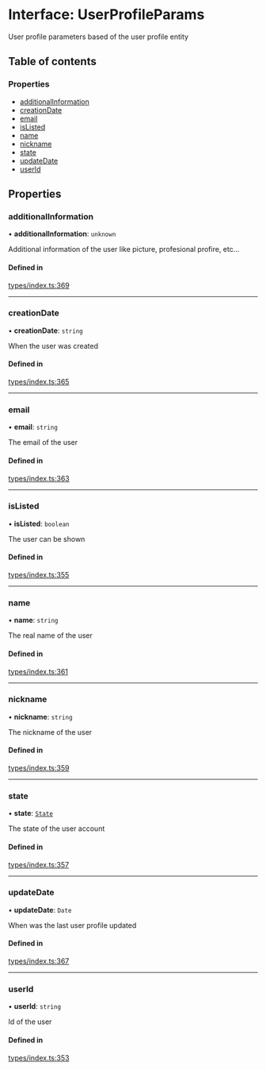 # Interface: UserProfileParams

User profile parameters based of the user profile entity

## Table of contents

### Properties

- [additionalInformation](UserProfileParams.md#additionalinformation)
- [creationDate](UserProfileParams.md#creationdate)
- [email](UserProfileParams.md#email)
- [isListed](UserProfileParams.md#islisted)
- [name](UserProfileParams.md#name)
- [nickname](UserProfileParams.md#nickname)
- [state](UserProfileParams.md#state)
- [updateDate](UserProfileParams.md#updatedate)
- [userId](UserProfileParams.md#userid)

## Properties

### additionalInformation

• **additionalInformation**: `unknown`

Additional information of the user like picture, profesional profire, etc...

#### Defined in

[types/index.ts:369](https://github.com/nevermined-io/react-components/blob/9cf205d/catalog/src/types/index.ts#L369)

___

### creationDate

• **creationDate**: `string`

When the user was created

#### Defined in

[types/index.ts:365](https://github.com/nevermined-io/react-components/blob/9cf205d/catalog/src/types/index.ts#L365)

___

### email

• **email**: `string`

The email of the user

#### Defined in

[types/index.ts:363](https://github.com/nevermined-io/react-components/blob/9cf205d/catalog/src/types/index.ts#L363)

___

### isListed

• **isListed**: `boolean`

The user can be shown

#### Defined in

[types/index.ts:355](https://github.com/nevermined-io/react-components/blob/9cf205d/catalog/src/types/index.ts#L355)

___

### name

• **name**: `string`

The real name of the user

#### Defined in

[types/index.ts:361](https://github.com/nevermined-io/react-components/blob/9cf205d/catalog/src/types/index.ts#L361)

___

### nickname

• **nickname**: `string`

The nickname of the user

#### Defined in

[types/index.ts:359](https://github.com/nevermined-io/react-components/blob/9cf205d/catalog/src/types/index.ts#L359)

___

### state

• **state**: [`State`](../enums/State.md)

The state of the user account

#### Defined in

[types/index.ts:357](https://github.com/nevermined-io/react-components/blob/9cf205d/catalog/src/types/index.ts#L357)

___

### updateDate

• **updateDate**: `Date`

When was the last user profile updated

#### Defined in

[types/index.ts:367](https://github.com/nevermined-io/react-components/blob/9cf205d/catalog/src/types/index.ts#L367)

___

### userId

• **userId**: `string`

Id of the user

#### Defined in

[types/index.ts:353](https://github.com/nevermined-io/react-components/blob/9cf205d/catalog/src/types/index.ts#L353)
